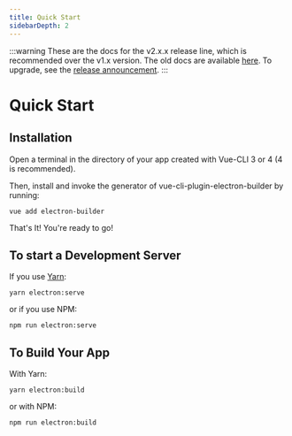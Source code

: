 ```yaml
---
title: Quick Start
sidebarDepth: 2
---
```


:::warning
These are the docs for the v2.x.x release line, which is recommended over the v1.x version. The old docs are available [here](https://github.com/nklayman/vue-cli-plugin-electron-builder/tree/v1/docs). To upgrade, see the [release announcement](https://github.com/nklayman/vue-cli-plugin-electron-builder/releases/tag/v2.0.0).
:::

# Quick Start

## Installation

Open a terminal in the directory of your app created with Vue-CLI 3 or 4 (4 is recommended).

Then, install and invoke the generator of vue-cli-plugin-electron-builder by running:

`vue add electron-builder`

That's It! You're ready to go!

## To start a Development Server

If you use [Yarn](https://yarnpkg.com/en/):

`yarn electron:serve`

or if you use NPM:

`npm run electron:serve`

## To Build Your App

With Yarn:

`yarn electron:build`

or with NPM:

`npm run electron:build`
